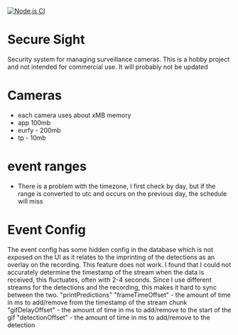 [![Node.js CI](https://github.com/Codendaal1120/Secure-Sight-development/actions/workflows/main.yml/badge.svg)](https://github.com/Codendaal1120/Secure-Sight-development/actions/workflows/main.yml)
# Secure Sight
Security system for managing surveillance cameras. This is a hobby project and not intended for commercial use. It will probably not be updated

# Cameras
 - each camera uses about xMB memory
- app 100mb
 - eurfy - 200mb
 - tp - 10mb

# event ranges
- There is a problem with the timezone, I first check by day, but if the range is converted to utc and occurs on the previous day, the schedule will miss

# Event Config
The event config has some hidden config in the database which is not exposed on the UI as it relates to the imprinting of the detections as an overlay on the recording. This feature does not work. I found that I could not accurately determine the timestamp of the stream when the data is received, this fluctuates, often with 2-4 seconds. Since I use different streams for the detections and the recording, this makes it hard to sync between the two.
"printPredictions"
"frameTimeOffset" - the amount of time in ms to add/remove from the timestamp of the stream chunk
"gifDelayOffset" - the amount of time in ms to add/remove to the start of the gif
"detectionOffset" - the amount of time in ms to add/remove to the detection 